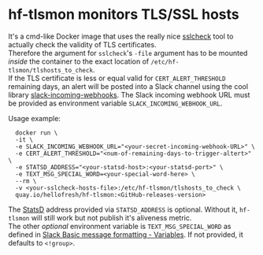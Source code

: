 hf-tlsmon monitors TLS/SSL hosts 
=========


It's a cmd-like Docker image that uses the really nice [sslcheck](https://github.com/rossdylan/sslcheck) tool to actually check the validity of TLS certificates.  
Therefore the argument for `sslcheck`'s `-file` argument has to be mounted _inside_ the container to the exact location of `/etc/hf-tlsmon/tlshosts_to_check`.  
If the TLS certificate is less or equal valid for `CERT_ALERT_THRESHOLD` remaining days, an alert will be posted into a Slack channel using the cool library [slack-incoming-webhooks](https://github.com/monochromegane/slack-incoming-webhooks). The Slack incoming webhook URL must be provided as environment variable `SLACK_INCOMING_WEBHOOK_URL`.

Usage example:

      docker run \
      -it \
      -e SLACK_INCOMING_WEBHOOK_URL="<your-secret-incoming-webhook-URL>" \
      -e CERT_ALERT_THRESHOLD="<num-of-remaining-days-to-trigger-altert>" \
      -e STATSD_ADDRESS="<your-statsd-host>:<your-statsd-port>" \
	  -e TEXT_MSG_SPECIAL_WORD=<your-special-word-here> \
      --rm \
      -v <your-sslcheck-hosts-file>:/etc/hf-tlsmon/tlshosts_to_check \
      quay.io/hellofresh/hf-tlsmon:<GitHub-releases-version>

The [StatsD](https://github.com/etsy/statsd) address provided via `STATSD_ADDRESS` is optional. Without it, `hf-tlsmon` will still work but not publish it's aliveness metric.  
The other _optional_ environment variable is `TEXT_MSG_SPECIAL_WORD` as defined in [Slack Basic message formatting - Variables](https://api.slack.com/docs/message-formatting#variables). If not provided, it defaults to `<!group>`.